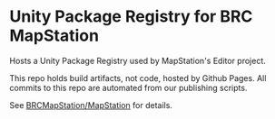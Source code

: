 # Unity Package Registry for BRC MapStation

Hosts a Unity Package Registry used by MapStation's Editor project.

This repo holds build artifacts, not code, hosted by Github Pages. All commits
to this repo are automated from our publishing scripts.

See [BRCMapStation/MapStation](https://github.com/BRCMapStation/MapStation) for details.
